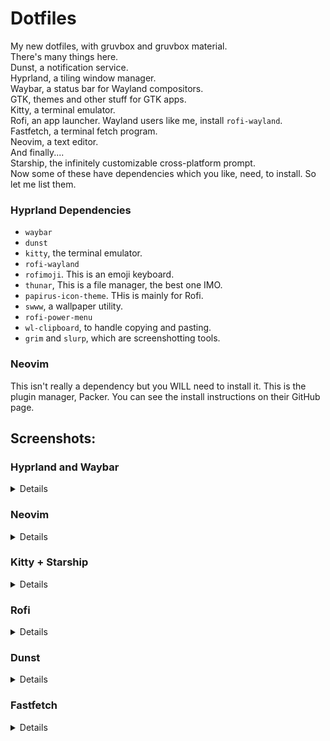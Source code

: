 # Dotfiles
My new dotfiles, with gruvbox and gruvbox material.\
There's many things here.\
Dunst, a notification service.\
Hyprland, a tiling window manager.\
Waybar, a status bar for Wayland compositors.\
GTK, themes and other stuff for GTK apps.\
Kitty, a terminal emulator.\
Rofi, an app launcher. Wayland users like me, install `rofi-wayland`.\
Fastfetch, a terminal fetch program.\
Neovim, a text editor.\
And finally....\
Starship, the infinitely customizable cross-platform prompt.\
Now some of these have dependencies which you like, need, to install. So let me list them.
### Hyprland Dependencies
- `waybar`
- `dunst`
- `kitty`, the terminal emulator.
- `rofi-wayland`
- `rofimoji`. This is an emoji keyboard.
- `thunar`, This is a file manager, the best one IMO.
- `papirus-icon-theme`. THis is mainly for Rofi.
- `swww`, a wallpaper utility.
- `rofi-power-menu`
- `wl-clipboard`, to handle copying and pasting.
- `grim` and `slurp`, which are screenshotting tools.
### Neovim
This isn't really a dependency but you WILL need to install it. This is the plugin manager, Packer. You can see the install instructions on their GitHub page.
## Screenshots:
### <summary>Hyprland and Waybar</summary>
<details>

![hyprway](screenshots/hy2pr.png)
![hypr](screenshots/hyprlan2d.png)

</details>

### Neovim

<details>

![neovim](screenshots/nvim.png)
![nvim](screenshots/neovim.png)
  
</details>

### Kitty + Starship

<details>
The shell here is `fish` by the way.

![aio](screenshots/aio2.png)

</details>

### Rofi

<details>

![bruh im too lazy to add an alt text](screenshots/rofi.png)
  
</details>

### Dunst

<details>

![s](screenshots/dunst.png)
  
</details>

### Fastfetch
<details>
The CPU module's text is hardcoded, so you will need to remove the "format": line in the CPU module in order to display your system's CPU.

![fastfetch](screenshots/fastfetch.png)

</details>
